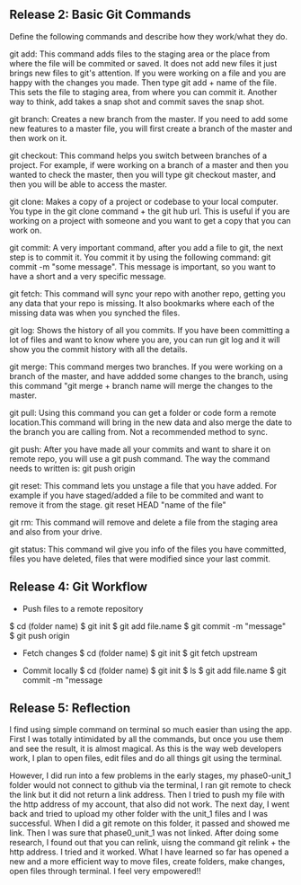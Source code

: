 ## Release 2: Basic Git Commands
Define the following commands and describe how they work/what they do.  


git add:
This command adds files to the staging area or the place from where the file will be commited or saved.  It does not add new files it just brings new files to git's attention.  If you were working on a file and you are happy with the changes you made.  Then type git add + name of the file.  This sets the file to staging area, from where you can commit it.  Another way to think, add takes a snap shot and commit saves the snap shot.


git branch:
Creates a new branch from the master.  If you need to add some new features to a master file, you will first create a branch of the master and then work on it.


git checkout:
This command helps you switch between branches of a project.  For example, if were working on a branch of a master and then you wanted to check the master, then you will type git checkout master, and then you will be able to access the master.

git clone:
Makes a copy of a project or codebase to your local computer.  You type in the git clone command + the git hub url. This is useful if you are working on a project with someone and you want to get a copy that you can work on.


git commit:
A very important command, after you add a file to git, the next step is to commit it.  You commit it by using the following command: git commit -m "some message".  This message is important, so you want to have a short and a very specific message.


git fetch:
This command will sync your repo with another repo, getting you any data that your repo is missing.  It also bookmarks where each of the missing data was when you synched the files.

git log:
Shows the history of all you commits.  If you have been committing a lot of files and want to know where you are, you can run git log and it will show you the commit history with all the details.


git merge:
This command merges two branches.  If you were working on a branch of the master, and have addded some changes to the branch, using this command "git merge + branch name will merge the changes to the master.

git pull:
Using this command you can get a folder or code form a remote location.This command will bring in the new data and also merge the date to the branch you are calling from.  Not a recommended method to sync.

git push:
After you have made all your commits and want to share it on remote repo, you will use a git push command.  The way the command needs to written is: git push origin 

git reset:
This command lets you unstage a file that you have added.  For example if you have staged/added a file to be commited and want to remove it from the stage.
git reset HEAD "name of the file"

git rm:
This command will remove and delete a file from the staging area and also from your drive.

git status:
This command wil give you info of the files you have committed, files you have deleted, files that were modified since your last commit.


## Release 4: Git Workflow

- Push files to a remote repository

 $ cd (folder name)
 $ git init
 $ git add file.name
 $ git commit -m "message"
 $ git push origin 

- Fetch changes
  $ cd (folder name)
  $ git init
  $ git fetch upstream


- Commit locally
 $ cd (folder name)
 $ git init
 $ ls
 $ git add file.name
 $ git commit -m "message

## Release 5: Reflection
I find using simple command on terminal so much easier than using the app.  First I was totally intimidated by all the commands, but once you use them and see the result, it is almost magical.  As this is the way web developers work, I plan to open files, edit files and do all things git using the terminal.  

However, I did run into a few problems in the early stages, my phase0-unit_1 folder would not connect to github via the terminal, I ran git remote to check the link but it did not return a link address.  Then I tried to push my file with the http address of my account, that also did not work.  The next day, I went back and tried to upload my other folder with the unit_1 files and I was successful.  When I did a git remote on this folder, it passed and showed me link.  Then I was sure that phase0_unit_1 was not linked.  After doing some research, I found out that you can relink, uisng the command git relink + the http address.  I tried and it worked.  What I have learned so far has opened a new and a more efficient way to move files, create folders, make changes, open files through terminal.  I feel very empowered!!
